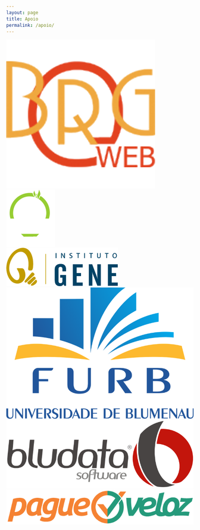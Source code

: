 ```yaml
---
layout: page
title: Apoio
permalink: /apoio/
---
```


<div class="row">
  <div class="col-md-8 col-md-offset-2">
      <div class="col-md-6">
        <div>
          <img src="/images/apoio/brgweb.png" alt="BRGWeb" class="img-logo img-responsive center-block">
        </div>
      </div>
      <div class="col-md-6">
        <div>
          <img src="/images/apoio/fabrica_de_negocios.png" alt="Fabrica de Negócios" class="img-logo img-responsive center-block">
        </div>
      </div>
  </div>
  <div class="col-md-8 col-md-offset-2">
      <div class="col-md-6">
        <div>
          <img src="/images/apoio/instituto_gene.png" alt="Instituto Gene" class="img-logo img-responsive center-block">
        </div>
      </div>
      <div class="col-md-6">
        <div>
          <img src="/images/apoio/furb.png" alt="Universidade Regional de Blumenau" class="img-logo img-responsive center-block">
        </div>
      </div>
  </div>
  <div class="col-md-8 col-md-offset-2">
      <div class="col-md-6">
        <div>
          <img src="/images/apoio/bludata.png" alt="Bludata Processamento de Dados ltda." class="img-logo img-responsive center-block">
        </div>
      </div>
      <div class="col-md-6">
        <div>
          <img src="/images/apoio/pagueveloz.png" alt="PagueVeloz Serviços de Pagamentos" class="img-logo img-responsive center-block">
        </div>
      </div>
  </div>
</div>
